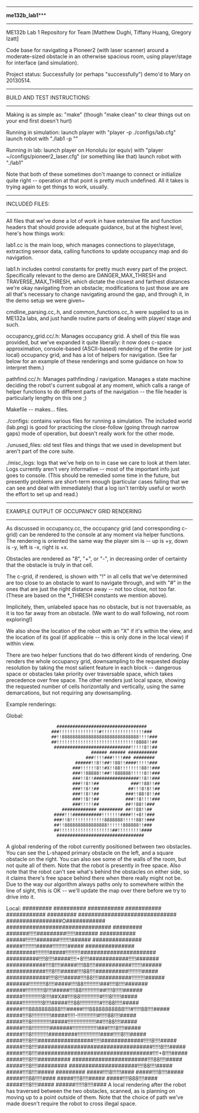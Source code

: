 ******************************************************************************
********************************me132b_lab1***********************************
******************************************************************************
ME132b Lab 1 Repository for Team [Matthew Dughi, Tiffany Huang, Gregory Izatt]

Code base for navigating a Pioneer2 (with laser scanner) around a 
moderate-sized obstacle in an otherwise spacious room, using player/stage 
for interface (and simulation).

Project status:
Successfully (or perhaps "successfully") demo'd to Mary on 20130514.

******************************************************************************
BUILD AND TEST INSTRUCTIONS:
******************************************************************************

Making is as simple as:
"make"
(though "make clean" to clear things out on your end first doesn't
hurt)

Running in simulation:
launch player with "player -p <port> ./configs/lab.cfg"
launch robot with "./lab1 -p <port>""

Running in lab:
launch player on Honolulu (or equiv) with
"player ~/configs/pioneer2_laser.cfg" (or something like that)
launch robot with "./lab1"

Note that both of these sometimes don't maange to connect or
initialize quite right -- operation at that point is pretty
much undefined. All it takes is trying again to get things to
work, usually.


******************************************************************************
INCLUDED FILES:
******************************************************************************

All files that we've done a lot of work in have extensive file and
function headers that should provide adequate guidance, but at the
highest level, here's how things work:

lab1.cc is the main loop, which manages connections to player/stage,
extracting sensor data, calling functions to update occupancy map and
do navigation.

lab1.h includes control constants for pretty much every part of the
project. Specifically relevant to the demo are DANGER_MAX_THRESH and 
TRAVERSE_MAX_THRESH, which dictate the closest and farthest distances we're
okay navigating from an obstacle; modifications to just those are are all
that's necessary to change navigating around the gap, and through it,
in the demo setup we were given~

cmdline_parsing.cc,.h, and common_functions.cc,.h were supplied to us
in ME132a labs, and just handle routine parts of dealing with player/
stage and such.

occupancy_grid.cc/.h: Manages occupancy grid. A shell of this file
was provided, but we've expanded it quite liberally: it now does
c-space approximation, console-based (ASCII-based) rendering of the
entire (or just local) occupancy grid, and has a lot of helpers for
navigation. (See far below for an example of these renderings
and some guidance on how to interpret them.)

pathfind.cc/.h: Manages pathfinding / navigation. Manages a state
machine deciding the robot's current subgoal at any moment, which
calls a range of helper functions to do different parts of the
navigation -- the file header is particularly lengthy on this
one ;)

Makefile -- makes... files.

./configs: contains various files for running a simulation. The
included world (lab.png) is good for practicing the close-follow
(going through narrow gaps) mode of operation, but doesn't really
work for the other mode.

./unused_files: old test files and things that we used in
development but aren't part of the core suite.

./misc_logs: logs that we've help on to in case we care to
look at them later. Logs currently aren't very informative --
most of the important info just goes to console. (This should
be remedied some time in the future, but presently problems
are short-term enough (particular cases failing that we can
see and deal with immediately) that a log isn't terribly
useful or worth the effort to set up and read.)


******************************************************************************
EXAMPLE OUTPUT OF OCCUPANCY GRID RENDERING
******************************************************************************

As discussed in occupancy.cc, the occupancy grid (and corresponding
c-grid) can be rendered to the console at any moment via helper functions.
The rendering is oriented the same way the player sim is -- up is +y,
down is -y, left is -x, right is +x. 

Obstacles are rendered as "8", "+", or "-", in decreasing order of
certainty that the obstacle is truly in that cell.

The c-grid, if rendered, is shown with "!" in all cells that we've
determined are too close to an obstacle to want to navigate through,
and with "#" in the ones that are just the right distance away -- not
too close, not too far. (These are based on the *_THRESH constants
we mention above).

Implicitely, then, unlabeled space has no obstacle, but is not traversable,
as it is too far away from an obstacle. (We want to do wall following,
not room exploring!)

We also show the location of the robot with an "X" if it's within
the view, and the location of its goal (if applicable -- this is
only done in the local view) if within view.

There are two helper functions that do two different kinds of
rendering. One renders the whole occupancy grid, downsampling to
the requested display resolution by taking the most salient
feature in each block -- dangerous space or obstacles
take priority over traversable space, which takes precedence
over free space. The other renders just local space, showing the
requested number of cells horizontally and vertically, using
the same demarcations, but not requiring any downsampling.

Example renderings:

Global:



                       ##################################
                     ###!!!!!!!!!!!!!!!#!!!!!!!!!!!!!!!!###
                     ##!!88888888888888888888888888888!!!!###
                     ##!!!!!!!!!!!!!!!!!!!!!!!!!!!!!!8888!!##
                      #############################!!!!!8!!##
                                    ###### ###### ###########
                                  ###!!!!###!!!!### ########
                              ######!!8!!##!!88!!####!!!!!###
                             ###!!!!!!8!!#X!!88!!!!!!!!88!!###
                             ###!!88888!!##!!888888!!!!!8!!###
                             ###!!8!!#################!!8!!###
                             ###!!8!!##            ###!!88!!##
                             ###!!8!!##           ##!!!8!8!!##
                             ###!!8!!##          ###!!88!8!!##
                             ###!!8!!##          ###!!8!!!!###
                             ###!!!!!##          ##!!88!!###
                         ############# ######### ##!!88!!##
                      ####!!!###########!!!!!!!####!!+8!!###
                      ###!!8!!!!!!!!!!!!!8888888!!!!!88!!###
                      ##!!8888888888888888!!!!!!888888!!###
                      ##!!!!!!!!!!!!!!!!!!!!##!!!!!!!!!####
                       #################################

A global rendering of the robot currently positioned between
two obstacles. You can see the L-shaped primary obstacle
on the left, and a square obstacle on the right. You can also
see some of the walls of the room, but not quite all of them. Note that 
the robot is presently in free space. Also note that the robot 
can't see what's behind the obstacles on either side, so it claims 
there's free space behind there when there really might not be. 
Due to the way our algorithm always paths only to somewhere within 
the line of sight, this is OK -- we'll update the map over there
before we try to drive into it.


Local:
                            #########     ##########          ###########
                           ###########   ############          #########
                         ##############################
                         #################O############
                        ################################      #########
                       #######!!!!!#########!!!!!!#######    ###########
                       ######!!!!!!!#######!!!!!!!!######  ###############
                       #####!!!!!!!!!#####!!!!!!!!!!#####  ###############
                   #########!!!!!!!!!#####!!!!!!!!!!#######################
                  ##########!!!!8!!!!#####!!!!+8!!!!############!!!!!#######
                ############!!!!8!!!!#####!!!!88!!!!###########!!!!!!!######
                ############!!!!8!!!!#####!!!!88!!!!##########!!!!!!!!!#####
               #############!!!!8!!!!#####!!!!88!!!!##########!!!!!!!!!######
              #######!!!!!!!!!!!8!!!!#####!!!!88!!!!!!!!!!!###!!!!8!!!!#######
              ######!!!!!!!!!!!!8!!!!#####!!!!88!!!!!!!!!!!!##!!!!8!!!!!######
              #####!!!!!!!!!!!!!8!!!!##X##!!!!88!!!!!!!!!!!!!#!!!!8!!!!!!#####
              #####!!!!!!!!!!!!!8!!!!#####!!!!88!!!!!!!!!!!!!#!!!!88!!!!!#####
              #####!!!!8888888888!!!!#####!!!!88888888888!!!!#!!!!!88!!!!#####
              #####!!!!8!!!!!!!!!!!!!#####!!!!!-!!!!!!!!!!!!!#!!!!!88!!!!#####
              #####!!!!8!!!!!!!!!!!!!#####!!!!!!!!!!!!!!!!!!!##!!!!88!!!!#####
              #####!!!!8!!!!!!!!!!!!#######!!!!!!!!!!!!!!!!!###!!!!!8!!!!#####
              #####!!!!8!!!!!!!!!!!#########!!!!!!!!!!!!!!!####!!!!!8!!!!#####
              #####!!!!8!!!!#################!!!!!#############!!!!!8!!!!#####
              #####!!!!8!!!!###################################!!!!!8!!!!#####
              #####!!!!8!!!!###################################!!!!+8!!!!#####
              #####!!!!8!!!!##########  #######################!!!!88!!!!#####
              #####!!!!8!!!!#########     #####################!!!!88!!!!#####
              #####!!!!8!!!!#####          #########      #####!!!!8!!!!!!####
              #####!!!!8!!!!#####                         #####!!!!88!!!!!####
              #####!!!!8!!!!#####                         #####!!!!888!!!!####
              #####!!!!8!!!!#####                        ######!!!!!!8!!!!####
A local rendering after the robot has traversed between the two
obstacles, scanned, as is planning on moving up to a point
outside of them. Note that the choice of path we've made
doesn't require the robot to cross illegal space.